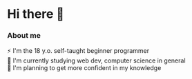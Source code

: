 # Hi there 👋

### About me

⚡ I'm the 18 y.o. self-taught beginner programmer <br>
🌱 I'm currently studying web dev, computer science in general <br>
🔭 I'm planning to get more confident in my knowledge

<!--
**Someth1ngFunny/Someth1ngFunny** is a ✨ _special_ ✨ repository because its `README.md` (this file) appears on your GitHub profile.

Here are some ideas to get you started:

- 🔭 I’m currently working on ...
- 🌱 I’m currently learning ...
- 👯 I’m looking to collaborate on ...
- 🤔 I’m looking for help with ...
- 💬 Ask me about ...
- 📫 How to reach me: ...
- 😄 Pronouns: ...
- ⚡ Fun fact: ...
-->
